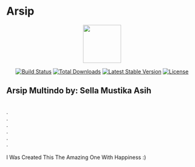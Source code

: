 # Arsip

<p align="center"><img src="https://cdn.worldvectorlogo.com/logos/codeigniter.svg" width="100px"></p>
<p align="center">
<a href="https://travis-ci.org/laravel/framework"><img src="https://travis-ci.org/laravel/framework.svg" alt="Build Status"></a>
<a href="https://packagist.org/packages/laravel/framework"><img src="https://poser.pugx.org/laravel/framework/d/total.svg" alt="Total Downloads"></a>
<a href="https://packagist.org/packages/laravel/framework"><img src="https://poser.pugx.org/laravel/framework/v/stable.svg" alt="Latest Stable Version"></a>
<a href="https://packagist.org/packages/laravel/framework"><img src="https://poser.pugx.org/laravel/framework/license.svg" alt="License"></a>
</p>

## Arsip Multindo by: Sella Mustika Asih
<br>
.<br>
.<br>
.<br>
.<br>
.<br>
.<br>
<br>
I Was Created This The Amazing One With Happiness :)
